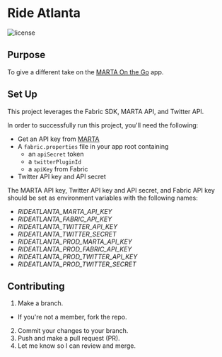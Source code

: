 # Ride Atlanta

![license](https://img.shields.io/badge/license-MIT-blue.svg)

## Purpose
To give a different take on the [MARTA On the Go](http://www.itsmarta.com/) app.

## Set Up

This project leverages the Fabric SDK, MARTA API, and Twitter API.

In order to successfully run this project, you'll need the following:

* Get an API key from [MARTA](http://www.itsmarta.com/)
* A `fabric.properties` file in your app root containing
    * an `apiSecret` token
    * a `twitterPluginId`
    * a `apiKey` from Fabric
* Twitter API key and API secret

The MARTA API key, Twitter API key and API secret, and Fabric API key should be set as environment
variables with the following names:

* *RIDEATLANTA_MARTA_API_KEY*
* *RIDEATLANTA_FABRIC_API_KEY*
* *RIDEATLANTA_TWITTER_API_KEY*
* *RIDEATLANTA_TWITTER_SECRET*
* *RIDEATLANTA_PROD_MARTA_API_KEY*
* *RIDEATLANTA_PROD_FABRIC_API_KEY*
* *RIDEATLANTA_PROD_TWITTER_API_KEY*
* *RIDEATLANTA_PROD_TWITTER_SECRET*


## Contributing

1. Make a branch.
  * If you're not a member, fork the repo.
2. Commit your changes to your branch.
3. Push and make a pull request (PR).
4. Let me know so I can review and merge.